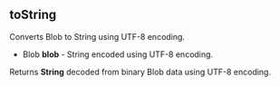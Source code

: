 ## toString

Converts Blob to String using UTF-8 encoding.

 * Blob __blob__ - String encoded using UTF-8 encoding.

Returns __String__ decoded from binary Blob data using UTF-8 encoding.

